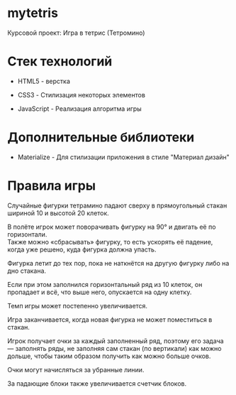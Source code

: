 # mytetris
Курсовой проект: Игра в тетрис (Тетромино)

# Стек технологий

- HTML5 - верстка

- CSS3 - Стилизация некоторых элементов

- JavaScript - Реализация алгоритма игры

# Дополнительные библиотеки

- Materialize - Для стилизации приложения в стиле "Материал дизайн"

# Правила игры

Случайные фигурки тетрамино падают сверху в прямоугольный стакан шириной 10 и высотой 20 клеток. 

В полёте игрок может поворачивать фигурку на 90° и двигать её по горизонтали. <br> Также можно «сбрасывать» фигурку, то есть ускорять её падение, когда уже решено, куда фигурка должна упасть.

Фигурка летит до тех пор, пока не наткнётся на другую фигурку либо на дно стакана. 

Если при этом заполнился горизонтальный ряд из 10 клеток, он пропадает и всё, что выше него, опускается на одну клетку.

Темп игры может постепенно увеличивается.

Игра заканчивается, когда новая фигурка не может поместиться в стакан.

Игрок получает очки за каждый заполненный ряд, поэтому его задача — заполнять ряды, не заполняя сам стакан (по вертикали) как можно дольше, чтобы таким образом получить как можно больше очков.

Очки могут начисляться за убранные линии.

За падающие блоки также увеличивается счетчик блоков.

